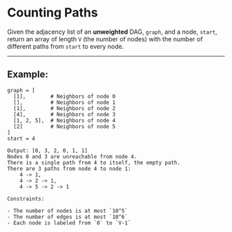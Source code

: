 # Counting Paths

Given the adjacency list of an **unweighted** DAG, `graph`, and a node, `start`, return an array of length `V` (the number of nodes) with the number of different paths from `start` to every node.


---
## Example:

```
graph = [
  [1],        # Neighbors of node 0
  [],         # Neighbors of node 1
  [1],        # Neighbors of node 2
  [4],        # Neighbors of node 3
  [1, 2, 5],  # Neighbors of node 4
  [2]         # Neighbors of node 5
]
start = 4

Output: [0, 3, 2, 0, 1, 1]
Nodes 0 and 3 are unreachable from node 4.
There is a single path from 4 to itself, the empty path.
There are 3 paths from node 4 to node 1:
    4 -> 1,
    4 -> 2 -> 1,
    4 -> 5 -> 2 -> 1

Constraints:

- The number of nodes is at most `10^5`
- The number of edges is at most `10^6`
- Each node is labeled from `0` to `V-1`
```





